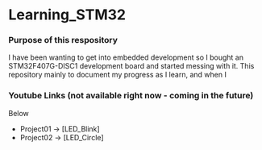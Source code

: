 # Learning_STM32


### Purpose of this respository
I have been wanting to get into embedded development so I bought an STM32F407G-DISC1 development board and started messing with it. 
This repository mainly to document my progress as I learn, and when I 


### Youtube Links (not available right now - coming in the future)
Below 

* Project01 -> [LED_Blink]
* Project02 -> [LED_Circle] 
